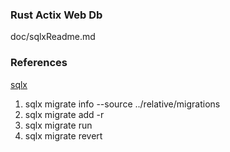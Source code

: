 ### Rust Actix Web Db
doc/sqlxReadme.md


### References
[sqlx](https://github.com/launchbadge/sqlx/blob/main/sqlx-cli/README.md)
1. sqlx migrate info --source ../relative/migrations
2. sqlx migrate add -r <name>
3. sqlx migrate run
4. sqlx migrate revert